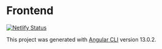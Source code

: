 # Frontend

[![Netlify Status](https://api.netlify.com/api/v1/badges/7ba9d9bc-dc00-43b2-9cc2-53e30471f922/deploy-status)](https://app.netlify.com/sites/mukosoft-data-server-frontend/deploys)

This project was generated with [Angular CLI](https://github.com/angular/angular-cli) version 13.0.2.
